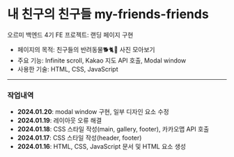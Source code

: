# 내 친구의 친구들 my-friends-friends
오르미 백엔드 4기 FE 프로젝트: 랜딩 페이지 구현  

+ 페이지의 목적: 친구들의 반려동물🐕🐈🦎 사진 모아보기
+ 주요 기능: Infinite scroll, Kakao 지도 API 호출, Modal window
+ 사용한 기술: HTML, CSS, JavaScript
  
---
  
### 작업내역
+ **2024.01.20**: modal window 구현, 일부 디자인 요소 수정
+ **2024.01.19**: 레이아웃 오류 해결
+ **2024.01.18**: CSS 스타일 작성(main, gallery, footer), 카카오맵 API 호출
+ **2024.01.17**: CSS 스타일 작성(header, footer)
+ **2024.01.16**: HTML, CSS, JavaScript 문서 및 HTML 요소 생성
